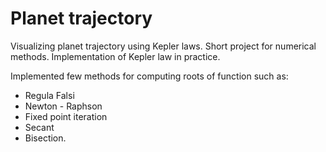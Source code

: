 # Planet trajectory
Visualizing planet trajectory using Kepler laws.
Short project for numerical methods. Implementation of Kepler law in practice.

Implemented few methods for computing roots of function such as:
- Regula Falsi
- Newton - Raphson
- Fixed point iteration
- Secant
- Bisection.


